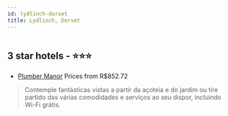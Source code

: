 ```yaml
---
id: lydlinch-dorset
title: Lydlinch, Dorset
---
```


<center><img src="https://i.travelapi.com/hotels/1000000/30000/23800/23718/67cf0abe_z.jpg" alt="" /></center>


##  3 star hotels - ⭐️⭐️⭐️

-    [Plumber Manor](https://www.hurb.com/br/aud/https://www.hurb.com/br/hotels/lydlinch/plumber-manor-HT-7IAV?cmp=18055) Prices from R$852.72
   > Contemple fantásticas vistas a partir da açoteia e do jardim ou tire partido das várias comodidades e serviços ao seu dispor, incluindo Wi-Fi grátis.
